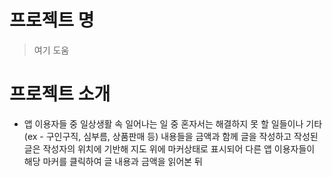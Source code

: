 # 프로젝트 명
> 여기 도움
# 프로젝트 소개
* 앱 이용자들 중 일상생활 속 일어나는 일 중 혼자서는 해결하지 못 할 일들이나 기타(ex - 구인구직, 심부름, 상품판매 등) 내용들을 금액과 함께 글을 작성하고 작성된 글은 작성자의 위치에 기반해 지도 위에 마커상태로 표시되어 다른 앱 이용자들이 해당 마커를 클릭하여 글 내용과 금액을 읽어본 뒤   
